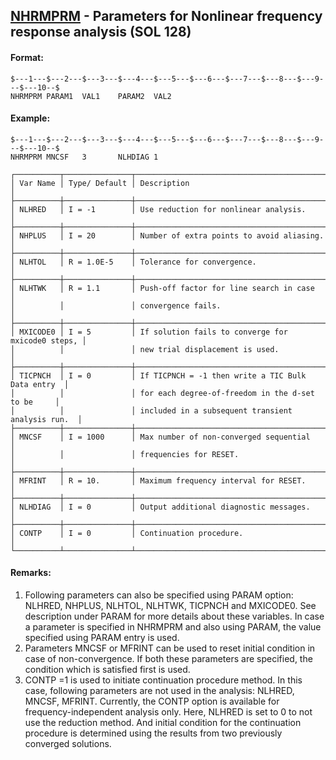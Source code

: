 ## [NHRMPRM](https://help.hexagonmi.com/bundle/MSC_Nastran_2022.4/page/Nastran_Combined_Book/qrg/bulkno/TOC.NHRMPRM.xhtml) - Parameters for Nonlinear frequency response analysis (SOL 128)

#### Format:

```nastran
$---1---$---2---$---3---$---4---$---5---$---6---$---7---$---8---$---9---$---10--$
NHRMPRM PARAM1  VAL1    PARAM2  VAL2                                            
```

#### Example:

```nastran
$---1---$---2---$---3---$---4---$---5---$---6---$---7---$---8---$---9---$---10--$
NHRMPRM MNCSF   3       NLHDIAG 1                                               
```

```text
┌──────────┬───────────────┬───────────────────────────────────────────────────┐
│ Var Name │ Type/ Default │ Description                                       │
├──────────┼───────────────┼───────────────────────────────────────────────────┤
│ NLHRED   │ I = -1        │ Use reduction for nonlinear analysis.             │
├──────────┼───────────────┼───────────────────────────────────────────────────┤
│ NHPLUS   │ I = 20        │ Number of extra points to avoid aliasing.         │
├──────────┼───────────────┼───────────────────────────────────────────────────┤
│ NLHTOL   │ R = 1.0E-5    │ Tolerance for convergence.                        │
├──────────┼───────────────┼───────────────────────────────────────────────────┤
│ NLHTWK   │ R = 1.1       │ Push-off factor for line search in case           │
│          │               │ convergence fails.                                │
├──────────┼───────────────┼───────────────────────────────────────────────────┤
│ MXICODE0 │ I = 5         │ If solution fails to converge for mxicode0 steps, │
│          │               │ new trial displacement is used.                   │
├──────────┼───────────────┼───────────────────────────────────────────────────┤
│ TICPNCH  │ I = 0         │ If TICPNCH = -1 then write a TIC Bulk Data entry  │
│          │               │ for each degree-of-freedom in the d-set to be     │
│          │               │ included in a subsequent transient analysis run.  │
├──────────┼───────────────┼───────────────────────────────────────────────────┤
│ MNCSF    │ I = 1000      │ Max number of non-converged sequential            │
│          │               │ frequencies for RESET.                            │
├──────────┼───────────────┼───────────────────────────────────────────────────┤
│ MFRINT   │ R = 10.       │ Maximum frequency interval for RESET.             │
├──────────┼───────────────┼───────────────────────────────────────────────────┤
│ NLHDIAG  │ I = 0         │ Output additional diagnostic messages.            │
├──────────┼───────────────┼───────────────────────────────────────────────────┤
│ CONTP    │ I = 0         │ Continuation procedure.                           │
└──────────┴───────────────┴───────────────────────────────────────────────────┘
```

#### Remarks:

1. Following parameters can also be specified using PARAM option: NLHRED, NHPLUS, NLHTOL, NLHTWK, TICPNCH and MXICODE0.
See description under PARAM for more details about these variables.
In case a parameter is specified in NHRMPRM and also using PARAM, the value specified using PARAM entry is used.
2. Parameters MNCSF or MFRINT can be used to reset initial condition in case of non-convergence. If both these parameters are specified, the condition which is satisfied first is used.
3. CONTP =1 is used to initiate continuation procedure method. In this case, following parameters are not used in the analysis: NLHRED, MNCSF, MFRINT. Currently, the CONTP option is available for frequency-independent analysis only.
Here, NLHRED is set to 0 to not use the reduction method. And initial condition for the continuation procedure is determined using the results from two previously converged solutions.
